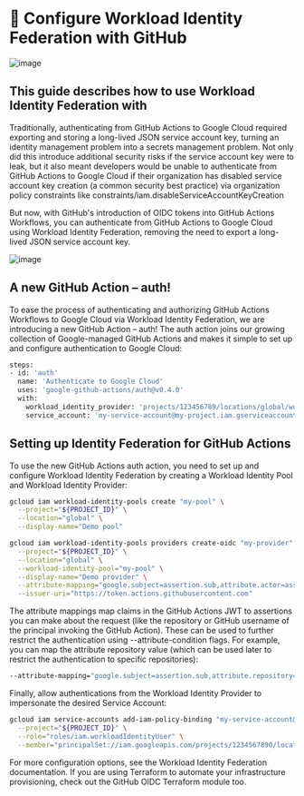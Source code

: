# 📘 Configure Workload Identity Federation with GitHub

![image](https://github.com/user-attachments/assets/3c822f5e-4957-4500-858c-76f6221a4e9c)

## This guide describes how to use Workload Identity Federation with 

Traditionally, authenticating from GitHub Actions to Google Cloud required exporting and storing a long-lived JSON service account key, turning an identity management problem into a secrets management problem. Not only did this introduce additional security risks if the service account key were to leak, but it also meant developers would be unable to authenticate from GitHub Actions to Google Cloud if their organization has disabled service account key creation (a common security best practice) via organization policy constraints like constraints/iam.disableServiceAccountKeyCreation

But now, with GitHub's introduction of OIDC tokens into GitHub Actions Workflows, you can authenticate from GitHub Actions to Google Cloud using Workload Identity Federation, removing the need to export a long-lived JSON service account key.

![image](https://github.com/user-attachments/assets/7da46e2e-e196-496e-87a5-9a986063ab6b)

## A new GitHub Action – auth!

To ease the process of authenticating and authorizing GitHub Actions Workflows to Google Cloud via Workload Identity Federation, we are introducing a new GitHub Action – auth! The auth action joins our growing collection of Google-managed GitHub Actions and makes it simple to set up and configure authentication to Google Cloud:

```bash
steps:
- id: 'auth'
  name: 'Authenticate to Google Cloud'
  uses: 'google-github-actions/auth@v0.4.0'
  with:
    workload_identity_provider: 'projects/123456789/locations/global/workloadIdentityPools/my-pool/providers/my-provider'
    service_account: 'my-service-account@my-project.iam.gserviceaccount.com'
```


## Setting up Identity Federation for GitHub Actions

To use the new GitHub Actions auth action, you need to set up and configure Workload Identity Federation by creating a Workload Identity Pool and Workload Identity Provider:

```bash
gcloud iam workload-identity-pools create "my-pool" \
  --project="${PROJECT_ID}" \
  --location="global" \
  --display-name="Demo pool"
```

```bash
gcloud iam workload-identity-pools providers create-oidc "my-provider" \
  --project="${PROJECT_ID}" \
  --location="global" \
  --workload-identity-pool="my-pool" \
  --display-name="Demo provider" \
  --attribute-mapping="google.subject=assertion.sub,attribute.actor=assertion.actor,attribute.aud=assertion.aud,attribute.actor=assertion.actor" \
  --issuer-uri="https://token.actions.githubusercontent.com"
```

The attribute mappings map claims in the GitHub Actions JWT to assertions you can make about the request (like the repository or GitHub username of the principal invoking the GitHub Action). These can be used to further restrict the authentication using --attribute-condition flags. For example, you can map the attribute repository value (which can be used later to restrict the authentication to specific repositories):

```bash
--attribute-mapping="google.subject=assertion.sub,attribute.repository=assertion.repository"
```

Finally, allow authentications from the Workload Identity Provider to impersonate the desired Service Account:

```bash
gcloud iam service-accounts add-iam-policy-binding "my-service-account@${PROJECT_ID}.iam.gserviceaccount.com" \
  --project="${PROJECT_ID}" \
  --role="roles/iam.workloadIdentityUser" \
  --member="principalSet://iam.googleapis.com/projects/1234567890/locations/global/workloadIdentityPools/my-pool/attribute.repository/my-org/my-repo"
```
For more configuration options, see the Workload Identity Federation documentation. If you are using Terraform to automate your infrastructure provisioning, check out the GitHub OIDC Terraform module too.
